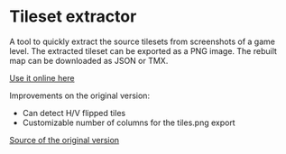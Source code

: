 # Tileset extractor
A tool to quickly extract the source tilesets from screenshots of a game level.
The extracted tileset can be exported as a PNG image. The rebuilt map can be downloaded as JSON or TMX.

[Use it online here](https://maxfish.github.io/Pages/tileset-extractor/index.html)

Improvements on the original version:
- Can detect H/V flipped tiles
- Customizable number of columns for the tiles.png export

[Source of the original version](https://github.com/andremichelle/platforms)
